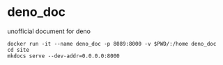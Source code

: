 # deno_doc
unofficial document for deno
```
docker run -it --name deno_doc -p 8089:8000 -v $PWD/:/home deno_doc
cd site
mkdocs serve --dev-addr=0.0.0.0:8000
```